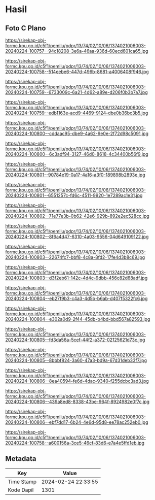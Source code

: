 # Hasil

## Foto C Plano

https://sirekap-obj-formc.kpu.go.id/c5f1/pemilu/pdpr/13/74/02/10/06/1374021006003-20240224-100757--94c18208-3e6a-46aa-936d-60ecd601ca65.jpg

https://sirekap-obj-formc.kpu.go.id/c5f1/pemilu/pdpr/13/74/02/10/06/1374021006003-20240224-100758--514eebe6-447d-496b-8681-a4006408f946.jpg

https://sirekap-obj-formc.kpu.go.id/c5f1/pemilu/pdpr/13/74/02/10/06/1374021006003-20240224-100759--6733009c-6a21-4d62-a89e-d206f0b3b7a7.jpg

https://sirekap-obj-formc.kpu.go.id/c5f1/pemilu/pdpr/13/74/02/10/06/1374021006003-20240224-100759--edb1163e-acd9-4469-9124-dbe0b36bc3b5.jpg

https://sirekap-obj-formc.kpu.go.id/c5f1/pemilu/pdpr/13/74/02/10/06/1374021006003-20240224-100800--cddaac95-dbe9-4a62-9e0e-2f72d98c5091.jpg

https://sirekap-obj-formc.kpu.go.id/c5f1/pemilu/pdpr/13/74/02/10/06/1374021006003-20240224-100800--6c3adf94-3127-46d0-8618-4c34400b56f9.jpg

https://sirekap-obj-formc.kpu.go.id/c5f1/pemilu/pdpr/13/74/02/10/06/1374021006003-20240224-100801--90784e19-0a17-4a16-a3f0-189898b2893e.jpg

https://sirekap-obj-formc.kpu.go.id/c5f1/pemilu/pdpr/13/74/02/10/06/1374021006003-20240224-100801--6551257c-fd6c-4511-9920-1e7289ac1e31.jpg

https://sirekap-obj-formc.kpu.go.id/c5f1/pemilu/pdpr/13/74/02/10/06/1374021006003-20240224-100802--71e77e3b-0b62-42e6-929b-892e2ec528cc.jpg

https://sirekap-obj-formc.kpu.go.id/c5f1/pemilu/pdpr/13/74/02/10/06/1374021006003-20240224-100802--8f6a4d47-6310-4a03-9556-04d649109122.jpg

https://sirekap-obj-formc.kpu.go.id/c5f1/pemilu/pdpr/13/74/02/10/06/1374021006003-20240224-100803--22674fc7-bbf8-4c8a-8fd2-17fe4d3b8c69.jpg

https://sirekap-obj-formc.kpu.go.id/c5f1/pemilu/pdpr/13/74/02/10/06/1374021006003-20240224-100803--d3f2eb61-142c-4d4c-9dbb-456c82d68adf.jpg

https://sirekap-obj-formc.kpu.go.id/c5f1/pemilu/pdpr/13/74/02/10/06/1374021006003-20240224-100804--eb27f9b3-c4a3-4d5b-b6ab-d407f5322fc6.jpg

https://sirekap-obj-formc.kpu.go.id/c5f1/pemilu/pdpr/13/74/02/10/06/1374021006003-20240224-100804--e302a0d9-2f44-45db-b4bd-bbd567a82593.jpg

https://sirekap-obj-formc.kpu.go.id/c5f1/pemilu/pdpr/13/74/02/10/06/1374021006003-20240224-100805--fd3da56a-5cef-44f2-a372-02125621d73c.jpg

https://sirekap-obj-formc.kpu.go.id/c5f1/pemilu/pdpr/13/74/02/10/06/1374021006003-20240224-100805--8bbbf824-3a60-47a3-bd9a-67d31deb33f7.jpg

https://sirekap-obj-formc.kpu.go.id/c5f1/pemilu/pdpr/13/74/02/10/06/1374021006003-20240224-100806--8ea40594-fe6d-4dac-9340-f255dcbc3ad3.jpg

https://sirekap-obj-formc.kpu.go.id/c5f1/pemilu/pdpr/13/74/02/10/06/1374021006003-20240224-100806--439a8ed8-8338-43be-964f-8924982e0f7c.jpg

https://sirekap-obj-formc.kpu.go.id/c5f1/pemilu/pdpr/13/74/02/10/06/1374021006003-20240224-100806--ebf7dd17-6b24-4e6d-95d8-ee78ac252eb0.jpg

https://sirekap-obj-formc.kpu.go.id/c5f1/pemilu/pdpr/13/74/02/10/06/1374021006003-20240224-100758--a600156a-3ce5-46cf-83d6-e7a4e5ffd1eb.jpg


## Metadata

| Key        | Value               |
| ---------- | ------------------- |
| Time Stamp | 2024-02-24 22:33:55 |
| Kode Dapil | 1301                |



